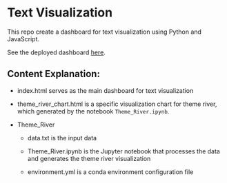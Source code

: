 # Text Visualization
This repo create a dashboard for text visualization using Python and JavaScript.

See the deployed dashboard [here](https://joeyzhuo.github.io/SummerSchool-in-PKU/DataViz2_Text_Visualization/).

## Content Explanation:
 - index.html serves as the main dashboard for text visualization
    
 - theme_river_chart.html is a specific visualization chart for theme river, which generated by the notebook `Theme_River.ipynb`.

 - Theme_River
    - data.txt is the input data

    - Theme_River.ipynb is the Jupyter notebook that processes the data and generates the theme river visualization

    - environment.yml is a conda environment configuration file 
